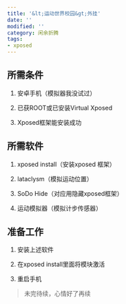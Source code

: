 ```yaml
---
title: '&lt;运动世界校园&gt;外挂'
date: ''
modified: ''
category: 闲余折腾
tags:
- xposed
---
```




## 所需条件
1. 安卓手机（模拟器我没试过）
2. 已获ROOT或已安装Virtual Xposed
3. Xposed框架能安装成功

## 所需软件
1. xposed install（安装xposed 框架）
2. lataclysm（模拟运动位置）
3. SoDo Hide（对应用隐藏xposed框架）
4. 运动模拟器（模拟计步传感器）

## 准备工作
1. 安装上述软件
2. 在xposed install里面将模块激活
3. 重启手机

> 未完待续，心情好了再续


